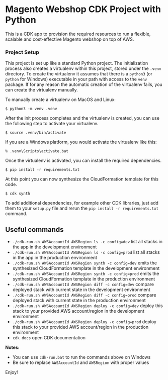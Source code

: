 # Magento Webshop CDK Project with Python

This is a CDK app to provision the required resources to run a flexible, scalable and cost-effective Magento webshop on top of AWS.

### Project Setup

This project is set up like a standard Python project. The initialization
process also creates a virtualenv within this project, stored under the `.venv`
directory. To create the virtualenv it assumes that there is a `python3`
(or `python` for Windows) executable in your path with access to the `venv`
package. If for any reason the automatic creation of the virtualenv fails,
you can create the virtualenv manually.

To manually create a virtualenv on MacOS and Linux:

```
$ python3 -m venv .venv
```

After the init process completes and the virtualenv is created, you can use the following
step to activate your virtualenv.

```
$ source .venv/bin/activate
```

If you are a Windows platform, you would activate the virtualenv like this:

```
% .venv\Scripts\activate.bat
```

Once the virtualenv is activated, you can install the required dependencies.

```
$ pip install -r requirements.txt
```

At this point you can now synthesize the CloudFormation template for this code.

```
$ cdk synth
```

To add additional dependencies, for example other CDK libraries, just add
them to your `setup.py` file and rerun the `pip install -r requirements.txt`
command.

## Useful commands

- `./cdk-run.sh AWSAccountId AWSRegion ls -c config=dev` list all stacks in the app in the development environment
- `./cdk-run.sh AWSAccountId AWSRegion ls -c config=prod` list all stacks in the app in the production environment
- `./cdk-run.sh AWSAccountId AWSRegion synth -c config=dev` emits the synthesized CloudFormation template in the development environment
- `./cdk-run.sh AWSAccountId AWSRegion synth -c config=prod` emits the synthesized CloudFormation template in the production environment
- `./cdk-run.sh AWSAccountId AWSRegion diff -c config=dev` compare deployed stack with current state in the development environment
- `./cdk-run.sh AWSAccountId AWSRegion diff -c config=prod` compare deployed stack with current state in the production environment
- `./cdk-run.sh AWSAccountId AWSRegion deploy -c config=dev` deploy this stack to your provided AWS account/region in the development environment
- `./cdk-run.sh AWSAccountId AWSRegion deploy -c config=prod` deploy this stack to your provided AWS account/region in the production environment
- `cdk docs` open CDK documentation

**Notes:**

- You can use `cdk-run.bat` to run the commands above on Windows
- Be sure to replace `AWSAccountId` and `AWSRegion` with proper values

Enjoy!
